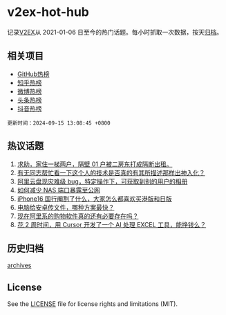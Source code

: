 # v2ex-hot-hub

 记录[V2EX](https://www.v2ex.com/)从 2021-01-06 日至今的热门话题。每小时抓取一次数据，按天[归档](archives)。
 
 ## 相关项目

- [GitHub热榜](https://github.com/snaildev/github-hot-hub)
- [知乎热榜](https://github.com/snaildev/zhihu-hot-hub)
- [微博热榜](https://github.com/snaildev/weibo-hot-hub)
- [头条热榜](https://github.com/snaildev/toutiao-hot-hub)
- [抖音热榜](https://github.com/snaildev/douyin-hot-hub)


 `更新时间：2024-09-15 13:08:45 +0800`

## 热议话题

1. [求助，家住一梯两户，隔壁 01 户被二房东打成隔断出租。](https://www.v2ex.com/t/1072965)
1. [有无同志帮忙看一下这个人的技术是否真的有其所描述那样出神入化？](https://www.v2ex.com/t/1072947)
1. [阿里云盘现灾难级 bug，特定操作下，可获取到别的用户的相册](https://www.v2ex.com/t/1073087)
1. [如何减少 NAS 端口暴露至公网](https://www.v2ex.com/t/1073068)
1. [iPhone16 国行阉割了什么，大家怎么都喜欢买港版和日版](https://www.v2ex.com/t/1072955)
1. [电脑给安卓传文件，哪种方案最快？](https://www.v2ex.com/t/1072949)
1. [现在阿里系的购物软件真的还有必要存在吗？](https://www.v2ex.com/t/1073167)
1. [花 2 周时间，用 Cursor 开发了一个 AI 处理 EXCEL 工具，能挣钱么？](https://www.v2ex.com/t/1072963)

## 历史归档

[archives](archives)

## License

See the [LICENSE](LICENSE) file for license rights and limitations (MIT).
